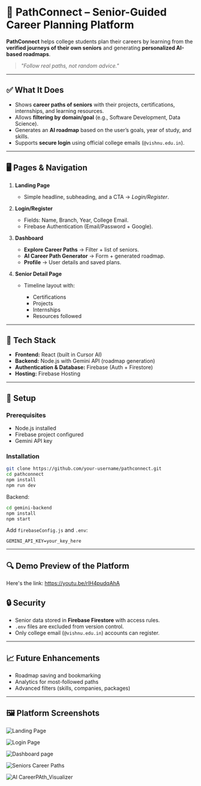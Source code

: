 # 🎯 PathConnect – Senior-Guided Career Planning Platform

**PathConnect** helps college students plan their careers by learning from the **verified journeys of their own seniors** and generating **personalized AI-based roadmaps**.

> *"Follow real paths, not random advice."*

---

## ✅ What It Does

* Shows **career paths of seniors** with their projects, certifications, internships, and learning resources.
* Allows **filtering by domain/goal** (e.g., Software Development, Data Science).
* Generates an **AI roadmap** based on the user’s goals, year of study, and skills.
* Supports **secure login** using official college emails (`@vishnu.edu.in`).

---

## 🖥️ Pages & Navigation

1. **Landing Page**

   * Simple headline, subheading, and a CTA → *Login/Register*.

2. **Login/Register**

   * Fields: Name, Branch, Year, College Email.
   * Firebase Authentication (Email/Password + Google).

3. **Dashboard**

   * **Explore Career Paths** → Filter + list of seniors.
   * **AI Career Path Generator** → Form + generated roadmap.
   * **Profile** → User details and saved plans.

4. **Senior Detail Page**

   * Timeline layout with:

     * Certifications
     * Projects
     * Internships
     * Resources followed

---

## 🔧 Tech Stack

* **Frontend:** React (built in Cursor AI)
* **Backend:** Node.js with Gemini API (roadmap generation)
* **Authentication & Database:** Firebase (Auth + Firestore)
* **Hosting:** Firebase Hosting

---

## 🚀 Setup

### Prerequisites

* Node.js installed
* Firebase project configured
* Gemini API key

### Installation

```bash
git clone https://github.com/your-username/pathconnect.git
cd pathconnect
npm install
npm run dev
```

Backend:

```bash
cd gemini-backend
npm install
npm start
```

Add `firebaseConfig.js` and `.env`:

```env
GEMINI_API_KEY=your_key_here
```

---
## 🔍 Demo Preview of the Platform
Here's the link:
https://youtu.be/rIH4pudqAhA

## 🔒 Security

* Senior data stored in **Firebase Firestore** with access rules.
* `.env` files are excluded from version control.
* Only college email (`@vishnu.edu.in`) accounts can register.

---

## 📈 Future Enhancements

* Roadmap saving and bookmarking
* Analytics for most-followed paths
* Advanced filters (skills, companies, packages)

---
## 🖼️ Platform Screenshots

![Landing Page](https://github.com/user-attachments/assets/fb874f41-a430-4a1b-9106-047ef9d0a97f)

![Login Page](https://github.com/user-attachments/assets/f8f1f36d-5477-412e-a238-7b2dec22223d)

![Dashboard page](https://github.com/user-attachments/assets/552c7d36-062e-46a2-8781-24d7f3543ed3)

![Seniors Career Paths](https://github.com/user-attachments/assets/93f1ca61-e170-4213-aa9e-647a3766d501)

![AI CareerPAth_Visualizer](https://github.com/user-attachments/assets/ba33c045-86ad-4b37-ae1f-1a0f8c30e786)
